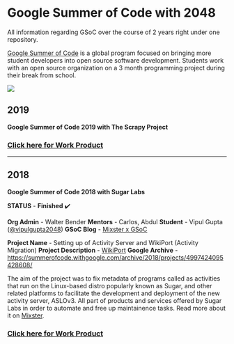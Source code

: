 # Google Summer of Code with 2048
All information regarding GSoC over the course of 2 years right under one repository.

[Google Summer of Code](https://summerofcode.withgoogle.com) is a global program focused on bringing more student developers into open source software development. Students work with an open source organization on a 3 month programming project during their break from school.

<img src="https://cultofthepartyparrot.com/parrots/hd/congaparrot.gif" align="center">

## 2019
**Google Summer of Code 2019 with The Scrapy Project**



### [**Click here for Work Product**](https://github.com/vipulgupta2048/sugarport)

***


## 2018
**Google Summer of Code 2018 with Sugar Labs** 

**STATUS** - **Finished** :heavy_check_mark: 

**Org Admin** - Walter Bender 
**Mentors** - Carlos, Abdul 
**Student** - Vipul Gupta ([@vipulgupta2048](https://twitter.com/vipulgupta2048))
**GSoC Blog** - [Mixster x GSoC](https://mixstersite.wordpress.com/gsoc/) 

**Project Name** - Setting up of Activity Server and WikiPort (Activity Migration)
**Project Description** - [WikiPort](https://wiki.sugarlabs.org/go/WikiPort)
**Google Archive** - https://summerofcode.withgoogle.com/archive/2018/projects/4997424095428608/

The aim of the project was to fix metadata of programs called as activities that run on the Linux-based distro popularly known as Sugar, and other related platforms to facilitate the development and deployment of the new activity server, ASLOv3. All part of products and services offered by Sugar Labs in order to automate and free up maintainence tasks. Read more about it on [Mixster](https://mixstersite.wordpress.com/gsoc/ ).

### [**Click here for Work Product**](https://github.com/vipulgupta2048/sugarport)
